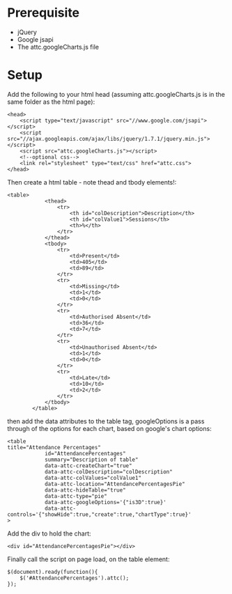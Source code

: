 # Prerequisite #

  * jQuery
  * Google jsapi
  * The attc.googleCharts.js file


# Setup #

Add the following to your html head (assuming attc.googleCharts.js is in the same folder as the html page):
```
<head>
    <script type="text/javascript" src="//www.google.com/jsapi"></script>
    <script src="//ajax.googleapis.com/ajax/libs/jquery/1.7.1/jquery.min.js"></script>
    <script src="attc.googleCharts.js"></script>
    <!--optional css-->
    <link rel="stylesheet" type="text/css" href="attc.css">
</head>
```

Then create a html table - note thead and tbody elements!:
```
<table>
			<thead>
				<tr>
					<th id="colDescription">Description</th>
					<th id="colValue1">Sessions</th>
					<th>%</th>
				</tr>
			</thead>
			<tbody>
				<tr>
					<td>Present</td>
					<td>405</td>
					<td>89</td>
				</tr>
				<tr>
					<td>Missing</td>
					<td>1</td>
					<td>0</td>
				</tr>
				<tr>
					<td>Authorised Absent</td>
					<td>36</td>
					<td>7</td>
				</tr>
				<tr>
					<td>Unauthorised Absent</td>
					<td>1</td>
					<td>0</td>
				</tr>
				<tr>
					<td>Late</td>
					<td>10</td>
					<td>2</td>
				</tr>
			</tbody>
		</table>
```

then add the data attributes to the table tag, googleOptions is a pass through of the options for each chart, based on google's chart options:
```
<table
title="Attendance Percentages" 
    		id="AttendancePercentages" 
    		summary="Description of table" 
    		data-attc-createChart="true"
    		data-attc-colDescription="colDescription" 
    		data-attc-colValues="colValue1" 
    		data-attc-location="AttendancePercentagesPie" 
    		data-attc-hideTable="true" 
    		data-attc-type="pie"
    		data-attc-googleOptions='{"is3D":true}'
    		data-attc-controls='{"showHide":true,"create":true,"chartType":true}'
>
```

Add the div to hold the chart:
```
<div id="AttendancePercentagesPie"></div>
```

Finally call the script on page load, on the table element:
```
$(document).ready(function(){
	$('#AttendancePercentages').attc();
});
```
